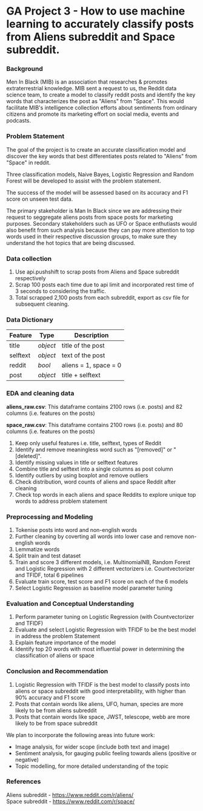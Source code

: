 
# GA Project 3 - How to use machine learning to accurately classify posts from Aliens subreddit and Space subreddit.

### Background
Men In Black (MIB) is an association that researches & promotes extraterrestrial knowledge. MIB sent a request to us, the Reddit data science team, to create a model to classify reddit posts and identify the key words that characterizes the post as "Aliens" from "Space". This would facilitate MIB's intelligence collection efforts about sentiments from ordinary citizens and promote its marketing effort on social media, events and podcasts.



### Problem Statement
The goal of the project is to create an accurate classification model and discover the key words that best differentiates posts related to "Aliens" from "Space" in reddit.

Three classification models, Naive Bayes, Logistic Regression and Random Forest will be developed to assist with the problem statement.

The success of the model will be assessed based on its accuracy and F1 score on unseen test data.

The primary stakeholder is Man In Black since we are addressing their request to seggregate aliens posts from space posts for marketing purposes. Secondary stakeholders such as UFO or Space enthutiasts would also benefit from such analysis because they can pay more attention to top words used in their respective discussion groups, to make sure they understand the hot topics that are being discussed.

### Data collection

1. Use api.pushshift to scrap posts from Aliens and Space subreddit respectively
2. Scrap 100 posts each time due to api limit and incorporated rest time of 3 seconds to considering the traffic.
3. Total scrapped 2,100 posts from each subreddit, export as csv file for subsequent cleaning. 



### Data Dictionary

|Feature|Type|Description|
|---|---|---|
|title|*object*|title of the post|
|selftext|*object*|text of the post|
|reddit|*bool*|aliens = 1, space = 0|
|post|*object*|title + selftext|

### EDA and cleaning data

**aliens_raw.csv**: This dataframe contains 2100 rows (i.e. posts) and 82 columns (i.e. features on the posts)

**space_raw.csv**: This dataframe contains 2100 rows (i.e. posts) and 80 columns (i.e. features on the posts)

1. Keep only useful features i.e. title, selftext, types of Reddit
2. Identify and remove meaningless word such as "[removed]" or "[deleted]".
3. Identify missing values in title or selftext features
4. Combine title and selftext into a single columns as post column
5. Identify outliers by using boxplot and remove outliers
6. Check distribution, word counts of aliens and space Reddit after cleaning
7. Check top words in each aliens and space Reddits to explore unique top words to address problem statement

### Preprocessing and Modeling

1. Tokenise posts into word and non-english words
2. Further cleaning by coverting all words into lower case and remove non-english words
3. Lemmatize words
4. Split train and test dataset
5. Train and score 3 different models, i.e. MultinomialNB, Random Forest and Logistic Regression with 2 different vectorizers i.e. Countvectorizer and TFIDF, total 6 pipelines
6. Evaluate train score, test score and F1 score on each of the 6 models
7. Select Logistic Regression as baseline model parameter tuning

### Evaluation and Conceptual Understanding

1. Perform parameter tuning on Logistic Regression (with Countvectorizer and TFIDF)
2. Evaluate and select Logistic Regression with TFIDF to be the best model in address the problem Statement
3. Explain feature importance of the model
4. Identify top 20 words with most influential power in determining the classification of aliens or space

### Conclusion and Recommendation

1. Logistic Regression with TFIDF is the best model to classify posts into aliens or space subreddit with good interpretability, with higher than 90% accuracy and F1 score
2. Posts that contain words like aliens, UFO, human, species are more likely to be from aliens subreddit
3. Posts that contain words like space, JWST, telescope, webb are more likely to be from space subreddit

We plan to incorporate the following areas into future work:
 - Image analysis, for wider scope (include both text and image)
 - Sentiment analysis, for gauging public feeling towards aliens (positive or negative)
 - Topic modelling, for more detailed understanding of the topic


### References

Aliens subreddit - https://www.reddit.com/r/aliens/  
Space subreddit - https://www.reddit.com/r/space/
